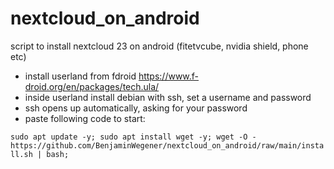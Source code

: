 # nextcloud_on_android
script to install nextcloud 23 on android (fitetvcube, nvidia shield, phone etc)

-  install userland from fdroid https://www.f-droid.org/en/packages/tech.ula/
- inside userland install debian with ssh, set a username and password
- ssh opens up automatically, asking for your password
- paste following code to start:

`sudo apt update -y; sudo apt install wget -y; wget -O - https://github.com/BenjaminWegener/nextcloud_on_android/raw/main/install.sh | bash;`
